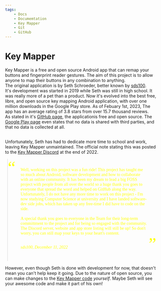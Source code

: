 ```yaml
---
tags:
    - Docs
    - Documemtation
    - Key Mapper
    - Git
    - GitHub
---
```

# Key Mapper

Key Mapper is a free and open source Android app that can remap your buttons and fingerprint reader gestures. The aim of this project is to allow anyone to map their buttons in any combination to anything.<br>
The original application is by Seth Schroeder, better known by [sds100](https://github.com/sds100).<br>
It's development was started in 2019 while Seth was still in high school. It was really more of a pet than a product. Now it's evolved into the best free, libre, and open source key mapping Android application, with over one million downloads in the Google Play store. As of Febuary 1st, 2023, The app has an average rating of 3.8 stars from over 15.7 thousand reviews.<br>
As stated in it's [GitHub page](https://github.com/keymapperorg/KeyMapper), the applicationis free and open source. The [Google Play page](https://play.google.com/store/apps/details?id=io.github.sds100.keymapper&pcampaignid=pcampaignidMKT-Other-global-all-co-prtnr-py-PartBadge-Mar2515-1) even states that no data is shared with third parties, and that no data is collected at all.<br><br>

Unfortunately, Seth has had to dedicate more time to school and work, leaving Key Mapper unmaintained. The official note stating this was posted to the [Key Mapper Discord](https://discord.gg/Suj6nyw) at the end of 2022.

<!--- https://stackoverflow.com/questions/16325687/make-big-quotes-with-blockquote -->

<style>
blockquote {
    font-family: Inconsolata, serif;
    position: relative;
    margin: 0.5em;
    padding: 2em 2em 0.5em 3em;
}
/* Thanks: http://callmenick.com/post/styling-blockquotes-with-css-pseudo-classes */
blockquote:before {
    font-family: Inconsolata, serif;
    position: absolute;
    font-size: 4em;
    line-height: 1;
    top: 0;
    left: 0;
    content: "\201C";
    color:#FF0;
}
blockquote:after {
    font-family: Inconsolata, serif;
    position: absolute;
   /* display: block; don't use this, it raised the quote too high from the bottom - defeated line-height? */
    float:right;
    font-size:4em;
    line-height: 1;
    right:0;
    bottom: 0.5em;
    content: "\201D";
    color:#FF0;
}
blockquote footer {
    padding: 0 2em 0 0;
    text-align:right;
}
blockquote cite:before {
    content: "\2013";
}
</style>

<blockquote>
<font color="#FF0">
Well, working on this project was a fun ride! This project has taught me so much about Android, software development and how to collaborate with an online community. It has been my dream to lead a big FOSS project with people from all over the world so a huge thank you goes to everyone that spread the word and helped on GitHub along the way. Unfortunately, I do not have any more time to work on this project - I'm now studying Computer Science at university and I have landed software-dev side jobs, which has taken up any free-time I did have to code on the side.
<br><br>
 A special thank you goes to everyone in the Team for their long-term committment to the project and for being so engaged with the community. The Discord server, website and app store listing will still be up! So don't worry, you can still map your keys to your heart's content.
<br><br>

<i>sds100, December 11, 2022</i>
</font>
<br><br>
</blockquote>

However, even though Seth is done with development for now, that doesn't mean you can't help keep it going. Due to the nature of open source, you can make changes to the [Key Mapper code](https://github.com/keymapperorg/KeyMapper) *yourself*. Maybe Seth will see your awesome code and make it part of his own!

